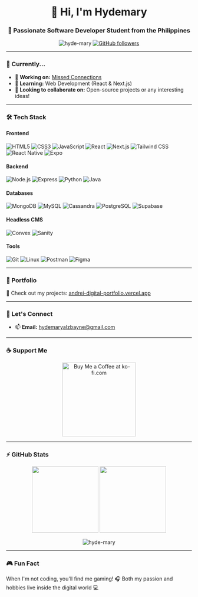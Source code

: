 <h1 align="center">👋 Hi, I'm Hydemary</h1>
<h3 align="center">🚀 Passionate Software Developer Student from the Philippines</h3>

<p align="center">
  <img src="https://komarev.com/ghpvc/?username=hyde-mary&label=Profile%20views&color=0e75b6&style=flat" alt="hyde-mary" /> 
  <a href="https://github.com/hyde-mary?tab=followers">
    <img alt="GitHub followers" src="https://img.shields.io/github/followers/hyde-mary?color=green&logo=github">
  </a>
</p>

---

### 📌 Currently...
- 🔭 **Working on:** [Missed Connections](https://github.com/hyde-mary/missed-connections)
- 🌱 **Learning:** Web Development (React & Next.js)
- 🤝 **Looking to collaborate on:** Open-source projects or any interesting ideas!

---

### 🛠️ Tech Stack

#### Frontend
![HTML5](https://img.shields.io/badge/HTML5-E34F26?style=for-the-badge&logo=html5&logoColor=white)
![CSS3](https://img.shields.io/badge/CSS3-1572B6?style=for-the-badge&logo=css3&logoColor=white)
![JavaScript](https://img.shields.io/badge/JavaScript-F7DF1E?style=for-the-badge&logo=javascript&logoColor=black)
![React](https://img.shields.io/badge/React-61DAFB?style=for-the-badge&logo=react&logoColor=black)
![Next.js](https://img.shields.io/badge/Next.js-000000?style=for-the-badge&logo=nextdotjs&logoColor=white)
![Tailwind CSS](https://img.shields.io/badge/Tailwind_CSS-38B2AC?style=for-the-badge&logo=tailwind-css&logoColor=white)
![React Native](https://img.shields.io/badge/React_Native-61DAFB?style=for-the-badge&logo=react&logoColor=white)
![Expo](https://img.shields.io/badge/Expo-000020?style=for-the-badge&logo=expo&logoColor=white)

#### Backend
![Node.js](https://img.shields.io/badge/Node.js-339933?style=for-the-badge&logo=nodedotjs&logoColor=white)
![Express](https://img.shields.io/badge/Express-000000?style=for-the-badge&logo=express&logoColor=white)
![Python](https://img.shields.io/badge/Python-3776AB?style=for-the-badge&logo=python&logoColor=white)
![Java](https://img.shields.io/badge/Java-007396?style=for-the-badge&logo=java&logoColor=white)

#### Databases
![MongoDB](https://img.shields.io/badge/MongoDB-47A248?style=for-the-badge&logo=mongodb&logoColor=white)
![MySQL](https://img.shields.io/badge/MySQL-4479A1?style=for-the-badge&logo=mysql&logoColor=white)
![Cassandra](https://img.shields.io/badge/Cassandra-1287B1?style=for-the-badge&logo=apachecassandra&logoColor=white)
![PostgreSQL](https://img.shields.io/badge/PostgreSQL-4169E1?style=for-the-badge&logo=postgresql&logoColor=white)
![Supabase](https://img.shields.io/badge/Supabase-3ECF8E?style=for-the-badge&logo=supabase&logoColor=white)

#### Headless CMS
![Convex](https://img.shields.io/badge/Convex-3A66DB?style=for-the-badge&logo=convex&logoColor=white)
![Sanity](https://img.shields.io/badge/Sanity-F03E2F?style=for-the-badge&logo=sanity&logoColor=white)

#### Tools
![Git](https://img.shields.io/badge/Git-F05032?style=for-the-badge&logo=git&logoColor=white)
![Linux](https://img.shields.io/badge/Linux-FCC624?style=for-the-badge&logo=linux&logoColor=black)
![Postman](https://img.shields.io/badge/Postman-FF6C37?style=for-the-badge&logo=postman&logoColor=white)
![Figma](https://img.shields.io/badge/Figma-F24E1E?style=for-the-badge&logo=figma&logoColor=white)

---

### 📂 Portfolio
🔗 Check out my projects: [andrei-digital-portfolio.vercel.app](https://andrei-digital-portfolio.vercel.app/)

---

### 💬 Let's Connect
- 📫 **Email:** [hydemaryalzbayne@gmail.com](mailto:hydemaryalzbayne@gmail.com)

---

### ☕ Support Me
<p align="center">
  <a href="https://ko-fi.com/hydemary">
    <img src="https://cdn.ko-fi.com/cdn/kofi3.png?v=3" width="200" alt="Buy Me a Coffee at ko-fi.com">
  </a>
</p>

---

### ⚡ GitHub Stats

<p align="center">
  <img height="180em" src="https://github-readme-stats.vercel.app/api?username=hyde-mary&show_icons=true&theme=radical&hide_border=true&count_private=true" />
  <img height="180em" src="https://github-readme-stats.vercel.app/api/top-langs/?username=hyde-mary&layout=compact&theme=radical&hide_border=true" />
</p>

<p align="center"> 
  <img src="https://github-readme-streak-stats.herokuapp.com/?user=hyde-mary&theme=radical&hide_border=true" alt="hyde-mary" />
</p>

---

### 🎮 Fun Fact
When I'm not coding, you'll find me gaming! 🎧 Both my passion and hobbies live inside the digital world 💻
